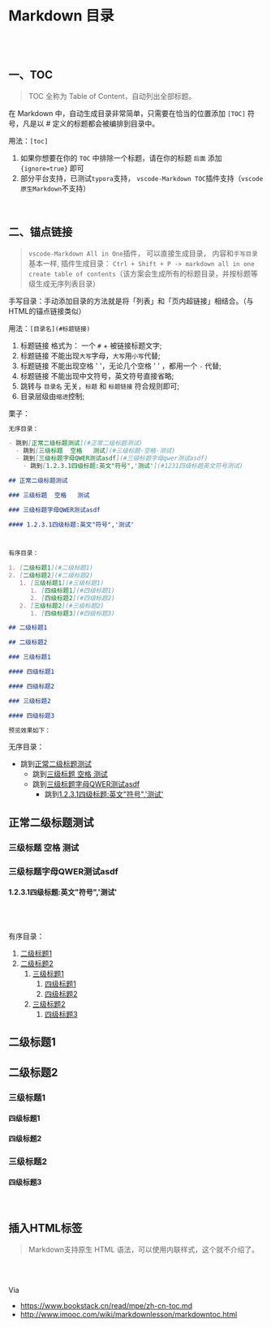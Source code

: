 # Markdown 目录

</br>
</br>

## 一、TOC

> TOC 全称为 Table of Content，自动列出全部标题。

在 Markdown 中，自动生成目录非常简单，只需要在恰当的位置添加 `[TOC]` 符号，凡是以 # 定义的标题都会被编排到目录中。

用法：`[toc]`

1. 如果你想要在你的 `TOC` 中排除一个标题，请在你的标题 `后面` 添加 `{ignore=true}` 即可
2. 部分平台支持，已测试`typora`支持， `vscode-Markdown TOC`插件支持（`vscode原生Markdown`不支持）

</br>

## 二、锚点链接

> `vscode-Markdown All in One`插件， 可以直接生成目录， 内容和`手写目录`基本一样, 插件生成目录： `Ctrl + Shift + P -> markdown all in one create table of contents`（该方案会生成所有的标题目录，并按标题等级生成无序列表目录）

手写目录：手动添加目录的方法就是将「列表」和「页内超链接」相结合。（与HTML的锚点链接类似）

用法：`[目录名](#标题链接)`

1. 标题链接 格式为： 一个 `#` + 被链接标题文字;
2. 标题链接 不能出现`大写`字母，`大写`用`小写`代替;
3. 标题链接 不能出现空格 ' '，无论几个空格 ' ' ，都用一个 `-` 代替;
4. 标题链接 不能出现中文符号，英文符号直接省略;
5. 跳转与 `目录名` 无关，`标题` 和 `标题链接` 符合规则即可;
6. 目录层级由`缩进`控制;

栗子：

```md
无序目录：

- 跳到[正常二级标题测试](#正常二级标题测试)
  - 跳到[三级标题  空格   测试](#三级标题-空格-测试)
  - 跳到[三级标题字母QWER测试asdf](#三级标题字母qwer测试asdf)
    - 跳到[1.2.3.1四级标题:英文"符号",'测试'](#1231四级标题英文符号测试)

## 正常二级标题测试

### 三级标题  空格   测试

### 三级标题字母QWER测试asdf

#### 1.2.3.1四级标题:英文"符号",'测试'



有序目录：

1. [二级标题1](#二级标题1)
2. [二级标题2](#二级标题2)
   1. [三级标题1](#三级标题1)
      1. [四级标题1](#四级标题1)
      2. [四级标题2](#四级标题2)
   2. [三级标题2](#三级标题2)
      1. [四级标题3](#四级标题3)

## 二级标题1

## 二级标题2

### 三级标题1

#### 四级标题1

#### 四级标题2

### 三级标题2

#### 四级标题3

预览效果如下：
```

无序目录：

- 跳到[正常二级标题测试](#正常二级标题测试)
  - 跳到[三级标题  空格   测试](#三级标题-空格-测试)
  - 跳到[三级标题字母QWER测试asdf](#三级标题字母qwer测试asdf)
    - 跳到[1.2.3.1四级标题:英文"符号",'测试'](#1231四级标题英文符号测试)

## 正常二级标题测试

### 三级标题  空格   测试

### 三级标题字母QWER测试asdf

#### 1.2.3.1四级标题:英文"符号",'测试'

</br>
</br>

有序目录：

1. [二级标题1](#二级标题1)
2. [二级标题2](#二级标题2)
   1. [三级标题1](#三级标题1)
      1. [四级标题1](#四级标题1)
      2. [四级标题2](#四级标题2)
   2. [三级标题2](#三级标题2)
      1. [四级标题3](#四级标题3)

## 二级标题1

## 二级标题2

### 三级标题1

#### 四级标题1

#### 四级标题2

### 三级标题2

#### 四级标题3

</br>

## 插入HTML标签

> Markdown支持原生 HTML 语法，可以使用内联样式，这个就不介绍了。

</br>
</br>

Via

- <https://www.bookstack.cn/read/mpe/zh-cn-toc.md>
- <http://www.imooc.com/wiki/markdownlesson/markdowntoc.html>
